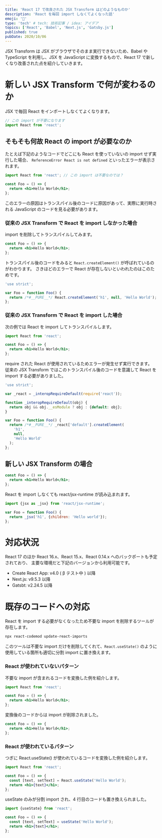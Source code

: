 ```yaml
---
title: 'React 17 で改良された JSX Transform はどのようなものか'
description: 'React を毎回 import しなくてよくなった話'
emoji: '🎃'
type: 'tech' # tech: 技術記事 / idea: アイデア
topics: ['React', 'Babel', 'Next.js', 'Gatsby.js']
published: true
pubDate: 2020/10/06
---
```


JSX Transform は JSX がブラウザでそのまま実行できないため、Babel や TypeScript を利用し、JSX を JavaScript に変換するもので、React 17 で新しくなり改善された点を紹介していきます。

# 新しい JSX Transform で何が変わるのか

JSX で毎回 React をインポートしなくてよくなります。

```js
// この import が不要になります
import React from 'react';
```

## そもそも何故 React の import が必要なのか

たとえば下記のようなコードでどこにも React を使っていないの import せず実行した場合、 `ReferenceError React is not defined` といったエラーが表示されます。

```jsx
import React from 'react'; // この import は不要なのでは？

const Foo = () => {
  return <h1>Hello World</h1>;
};
```

このエラーの原因はトランスパイル後のコードに原因があって、実際に実行時される JavaScript のコードを見る必要があります。

### 従来の JSX Transform で React を import しなかった場合

import を削除してトランスパイルしてみます。

```jsx
const Foo = () => {
  return <h1>Hello World</h1>;
};
```

トランスパイル後のコードをみると `React.createElement()` が呼ばれているのがわかります。
さきほどのエラーで React が存在しないといわれたのはこのためです。

```js
'use strict';

var Foo = function Foo() {
  return /*#__PURE__*/ React.createElement('h1', null, 'Hello World');
};
```

### 従来の JSX Transform で React を import した場合

次の例では React を import してトランスパイルします。

```jsx
import React from 'react';

const Foo = () => {
  return <h1>Hello World</h1>;
};
```

require された React が使用されているためエラーが発生せず実行できます。
従来の JSX Transform ではこのトランスパイル後のコードを意識して React を import する必要がありました。

```js
'use strict';

var _react = _interopRequireDefault(require('react'));

function _interopRequireDefault(obj) {
  return obj && obj.__esModule ? obj : {default: obj};
}

var Foo = function Foo() {
  return /*#__PURE__*/ _react['default'].createElement(
    'h1',
    null,
    'Hello World'
  );
};
```

## 新しい JSX Transform の場合

```jsx
const Foo = () => {
  return <h1>Hello World</h1>;
};
```

React を import しなくても react/jsx-runtime が読み込まれます。

```js
import {jsx as _jsx} from 'react/jsx-runtime';

var Foo = function Foo() {
  return _jsx('h1', {children: 'Hello world'});
};
```

# 対応状況

React 17 のほか React 16.x、React 15.x、React 0.14.x へのバックポートも予定されており、
主要な環境だと下記のバージョンから利用可能です。

- Create React App: v4.0 ( β テスト中 ) 以降
- Next.js: v9.5.3 以降
- Gatsbt: v2.24.5 以降

# 既存のコードへの対応

React を import する必要がなくなったため不要な import を削除するツールが存在します。

```sh
npx react-codemod update-react-imports
```

このツールは不要な import だけを削除してくれて、`React.useState()` のように使用している箇所も適切に分割 import に置き換えます。

### React が使われていないパターン

不要な import が含まれるコードを変換した例を紹介します。

```jsx
import React from 'react';

const Foo = () => {
  return <h1>Hello World</h1>;
};
```

変換後のコードからは import が削除されました。

```jsx
const Foo = () => {
  return <h1>Hello World</h1>;
};
```

### React が使われているパターン

つぎに React.useState() が使われているコードを変換した例を紹介します。

```jsx
import React from 'react';

const Foo = () => {
  const [text, setText] = React.useState('Hello World');
  return <h1>{text}</h1>;
};
```

useState のみが分割 import され、4 行目のコードも置き換えられました。

```jsx
import {useState} from 'react';

const Foo = () => {
  const [text, setText] = useState('Hello World');
  return <h1>{text}</h1>;
};
```

